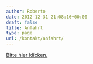 ```yaml
---
author: Roberto
date: 2012-12-31 21:08:16+00:00
draft: false
title: Anfahrt
type: page
url: /kontakt/anfahrt/
---
```


[Bitte hier klicken.](/anfahrt/)

